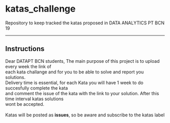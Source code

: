 # katas_challenge
Repository to keep tracked the katas proposed in DATA ANALYTICS PT BCN 19
___
## Instructions

Dear DATAPT BCN students, The main purpose of this project is to upload every week the link of <br>
each kata challange and for you to be able to solve and report you solutions.<br>
Delivery time is essential, for each Kata you will have 1 week to do succesfully complete the kata<br>
and comment the issue of the kata with the link to your solution. After this time interval katas solutions <br>
wont be accepted.<br><br>
Katas will be posted as **issues**, so be aware and subscribe to the katas label<br><br>
